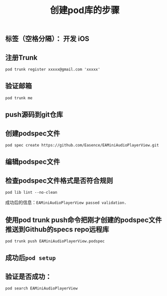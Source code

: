 ﻿---
title: 创建pod库的步骤
categories: 
 - Apple Development
 - iOS开发笔记
tags:
 - Cocoapods
---

标签（空格分隔）： 开发 iOS
---
## 注册Trunk
```
pod trunk register xxxxx@gmail.com 'xxxxx'
```
## 验证邮箱
```
pod trunk me
```
## push源码到git仓库
## 创建podspec文件
```
pod spec create https://github.com/Easence/EAMiniAudioPlayerView.git
```
## 编辑podspec文件
## 检查podspec文件格式是否符合规则
```
pod lib lint --no-clean
```
成功后的信息：`EAMiniAudioPlayerView passed validation.`
## 使用pod trunk push命令把刚才创建的podspec文件推送到Github的specs repo远程库
```
pod trunk push EAMiniAudioPlayerView.podspec
```

## 成功后`pod setup`
## 验证是否成功：
```
pod search EAMiniAudioPlayerView
```



